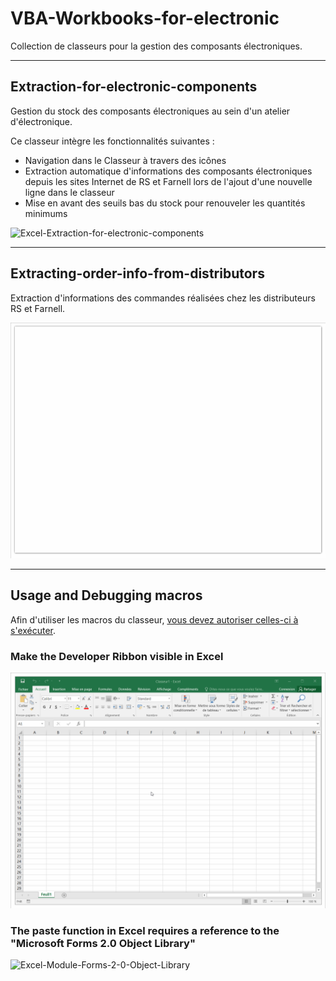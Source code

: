 # VBA-Workbooks-for-electronic

Collection de classeurs pour la gestion des composants électroniques.

---

## Extraction-for-electronic-components

Gestion du stock des composants électroniques au sein d'un atelier d'électronique.

Ce classeur intègre les fonctionnalités suivantes :

- Navigation dans le Classeur à travers des icônes
- Extraction automatique d'informations des composants électroniques depuis les sites Internet de RS et Farnell lors de l'ajout d'une nouvelle ligne dans le classeur
- Mise en avant des seuils bas du stock pour renouveler les quantités minimums

![Excel-Extraction-for-electronic-components](Images/Excel-Extraction-for-electronic-components.gif)

---

## Extracting-order-info-from-distributors

Extraction d'informations des commandes réalisées chez les distributeurs RS et Farnell.

![Excel-Extraction-Distributeurs](Images/Excel-Extraction-Distributeurs.gif)

---

## Usage and Debugging macros

Afin d'utiliser les macros du classeur, [vous devez autoriser celles-ci à s'exécuter](https://support.microsoft.com/fr-fr/office/activer-ou-d%C3%A9sactiver-les-macros-dans-les-fichiers-office-12b036fd-d140-4e74-b45e-16fed1a7e5c6).

### Make the Developer Ribbon visible in Excel

![Excel-Ruban-Developpeur](Images/Excel-Ruban-Developpeur.gif)

### The paste function in Excel requires a reference to the "Microsoft Forms 2.0 Object Library"

![Excel-Module-Forms-2-0-Object-Library](Images/Excel-Module-Forms-2-0-Object-Library.gif)
